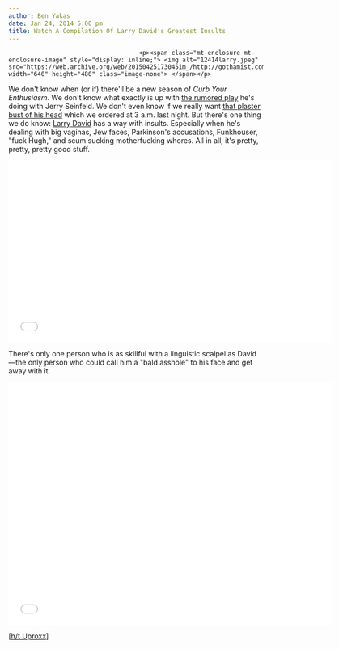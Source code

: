 ```yaml
---
author: Ben Yakas
date: Jan 24, 2014 5:00 pm
title: Watch A Compilation Of Larry David's Greatest Insults
---
```


	
										<p><span class="mt-enclosure mt-enclosure-image" style="display: inline;"> <img alt="12414larry.jpeg" src="https://web.archive.org/web/20150425173045im_/http://gothamist.com/attachments/byakas/12414larry.jpeg" width="640" height="480" class="image-none"> </span></p>

<p>We don&apos;t know when (or if) there&apos;ll be a new season of <em>Curb Your Enthusiasm</em>. We don&apos;t know what exactly is up with <a href="https://web.archive.org/web/20150425173045/http://gothamist.com/2014/01/16/video_jerry_seinfeld_jason_alexande.php">the rumored play</a> he&apos;s doing with Jerry Seinfeld. We don&apos;t even know if we really want <a href="https://web.archive.org/web/20150425173045/http://laughingsquid.com/highly-detailed-plaster-busts-of-walter-white-heisenberg-larry-david-and-louis-c-k/">that plaster bust of his head</a> which we ordered at 3 a.m. last night. But there&apos;s one thing we do know: <a href="https://web.archive.org/web/20150425173045/http://gothamist.com/tags/larrydavid">Larry David</a> has a way with insults. Especially when he&apos;s dealing with big vaginas, Jew faces, Parkinson&apos;s accusations, Funkhouser, &quot;fuck Hugh,&quot; and scum sucking motherfucking whores. All in all, it&apos;s pretty, pretty, pretty good stuff.</p>

<p><iframe width="640" height="360" src="//web.archive.org/web/20150425173045if_/http://www.youtube.com/embed/9CxRH-zYcIA" frameborder="0" allowfullscreen></iframe></p>

<p>There&apos;s only one person who is as skillful with a linguistic scalpel as David&#x2014;the only person who could call him a &quot;bald asshole&quot; to his face and get away with it.</p>

<p><iframe width="640" height="480" src="//web.archive.org/web/20150425173045if_/http://www.youtube.com/embed/I3Uu-4ztnSY" frameborder="0" allowfullscreen></iframe></p>

<p>[<a href="https://web.archive.org/web/20150425173045/http://www.uproxx.com/webculture/2014/01/supercut-larry-david-insults-curb-your-enthusiasm/?utm_source=feedburner&amp;utm_medium=twitter&amp;utm_campaign=Feed%3A+uproxx%2Ffeatures+%28Uproxx%29">h/t Uproxx</a>]</p>					
										
									
				